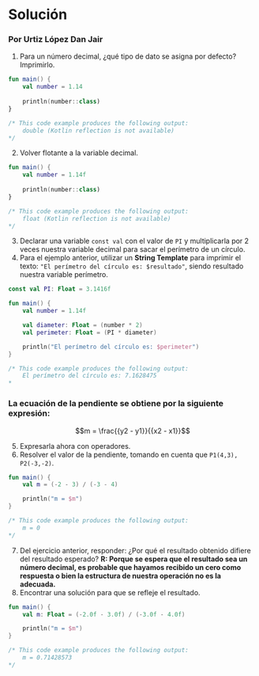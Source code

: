 # Solución

### Por Urtiz López Dan Jair

1. Para un número decimal, ¿qué tipo de dato se asigna por defecto? Imprimirlo.
```kotlin
fun main() {
    val number = 1.14
    
    println(number::class)
}

/* This code example produces the following output:
    double (Kotlin reflection is not available)
*/
```
2. Volver flotante a la variable decimal.
```kotlin
fun main() {
    val number = 1.14f
    
    println(number::class)
}

/* This code example produces the following output:
    float (Kotlin reflection is not available)
*/
```
3. Declarar una variable `const val` con el valor de `PI` y multiplicarla por 2 veces nuestra variable decimal para sacar el perímetro de un círculo.
4. Para el ejemplo anterior, utilizar un **String Template** para imprimir el texto: `"El perímetro del círculo es: $resultado"`, siendo resultado nuestra variable perímetro.
```kotlin
const val PI: Float = 3.1416f

fun main() {
    val number = 1.14f

    val diameter: Float = (number * 2)
    val perimeter: Float = (PI * diameter)

    println("El perímetro del círculo es: $perimeter")
}

/* This code example produces the following output:
    El perímetro del círculo es: 7.1628475
*
```
### La ecuación de la pendiente se obtiene por la siguiente expresión:
$$m = \frac{{y2 - y1}}{{x2 - x1}}$$

5. Expresarla ahora con operadores.
6. Resolver el valor de la pendiente, tomando en cuenta que `P1(4,3), P2(-3,-2)`.
```kotlin
fun main() {
    val m = (-2 - 3) / (-3 - 4)

    println("m = $m")
}

/* This code example produces the following output:
    m = 0
*/
```
7. Del ejercicio anterior, responder: ¿Por qué el resultado obtenido difiere del resultado esperado? **R: Porque se espera que el resultado sea un número decimal, es probable que hayamos recibido un cero como respuesta o bien la estructura de nuestra operación no es la adecuada.**
8. Encontrar una solución para que se refleje el resultado.
```kotlin
fun main() {
    val m: Float = (-2.0f - 3.0f) / (-3.0f - 4.0f)

    println("m = $m")
}

/* This code example produces the following output:
    m = 0.71428573
*/
```
